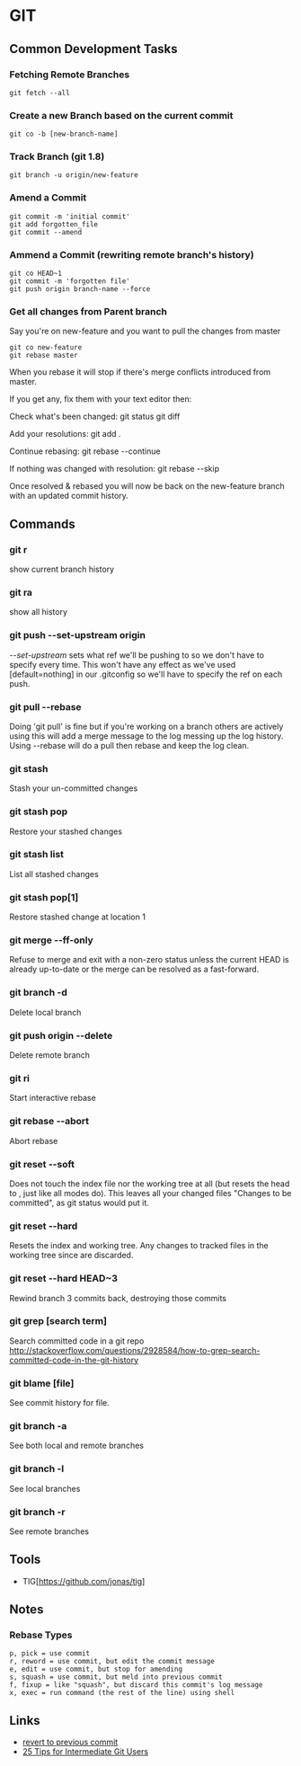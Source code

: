 # GIT

## Common Development Tasks

### Fetching Remote Branches

    git fetch --all

### Create a new Branch based on the current commit

    git co -b [new-branch-name]

### Track Branch (git 1.8)

    git branch -u origin/new-feature

### Amend a Commit

    git commit -m 'initial commit'
    git add forgotten_file
    git commit --amend

### Ammend a Commit (rewriting remote branch's history)

    git co HEAD~1
    git commit -m 'forgotten file'
    git push origin branch-name --force

### Get all changes from Parent branch

Say you're on new-feature and you want to pull the changes from master

    git co new-feature
    git rebase master

When you rebase it will stop if there's merge conflicts introduced from master.

If you get any, fix them with your text editor then:

Check what's been changed:
    git status
    git diff

Add your resolutions:
    git add .

Continue rebasing:
    git rebase --continue

If nothing was changed with resolution:
    git rebase --skip

Once resolved & rebased you will now be back on the new-feature branch with an updated commit history.

## Commands

### git r
show current branch history

### git ra
show all history

### git push --set-upstream origin <branch-name>
*--set-upstream* sets what ref we'll be pushing to so we don't have to specify every time.
This won't have any effect as we've used [default=nothing] in our .gitconfig so we'll have to specify the ref on each push.

### git pull --rebase
Doing 'git pull' is fine but if you're working on a branch others are actively using this will add a merge message to the log messing up the log history. Using --rebase will do a pull then rebase and keep the log clean.

### git stash
Stash your un-committed changes

### git stash pop
Restore your stashed changes

### git stash list
List all stashed changes

### git stash pop[1]
Restore stashed change at location 1

### git merge --ff-only
Refuse to merge and exit with a non-zero status unless the current HEAD is already up-to-date or the merge can be resolved as a fast-forward.

### git branch -d <branch-name>
Delete local branch

### git push origin --delete <branch-name>
Delete remote branch

### git ri <branch-name>
Start interactive rebase

### git rebase --abort
Abort rebase

### git reset --soft
Does not touch the index file nor the working tree at all (but resets the head to <commit>, just like all modes do). This leaves all your changed files "Changes to be committed", as git status would put it.

### git reset --hard
Resets the index and working tree. Any changes to tracked files in the working tree since <commit> are discarded.

### git reset --hard HEAD~3
Rewind branch 3 commits back, destroying those commits

### git grep [search term]
Search committed code in a git repo http://stackoverflow.com/questions/2928584/how-to-grep-search-committed-code-in-the-git-history

### git blame [file]
See commit history for file.

### git branch -a
See both local and remote branches

### git branch -l
See local branches

### git branch -r

See remote branches

## Tools

* TIG[https://github.com/jonas/tig]

## Notes

### Rebase Types

    p, pick = use commit
    r, reword = use commit, but edit the commit message
    e, edit = use commit, but stop for amending
    s, squash = use commit, but meld into previous commit
    f, fixup = like "squash", but discard this commit's log message
    x, exec = run command (the rest of the line) using shell

## Links

* [revert to previous commit](http://stackoverflow.com/questions/4114095/git-revert-to-previous-commit-how)
* [25 Tips for Intermediate Git Users](http://andyjeffries.co.uk/articles/25-tips-for-intermediate-git-users)
